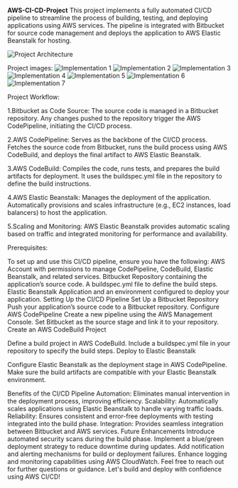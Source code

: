 **AWS-CI-CD-Project**
This project implements a fully automated CI/CD pipeline to streamline the process of building, testing, and deploying applications using AWS services. The pipeline is integrated with Bitbucket for source code management and deploys the application to AWS Elastic Beanstalk for hosting.

![Project Architecture](./structure.png)

Project images:
![Implementation 1](./s1.png)
![Implementation 2](./s2.png)
![Implementation 3](./s3.png)
![Implementation 4](./s4.png)
![Implementation 5](./s5.png)
![Implementation 6](./s6.png)
![Implementation 7](./s7.png)


Project Workflow:

1.Bitbucket as Code Source:
The source code is managed in a Bitbucket repository.
Any changes pushed to the repository trigger the AWS CodePipeline, initiating the CI/CD process.

2.AWS CodePipeline:
Serves as the backbone of the CI/CD process.
Fetches the source code from Bitbucket, runs the build process using AWS CodeBuild, and deploys the final artifact to AWS Elastic Beanstalk.

3.AWS CodeBuild:
Compiles the code, runs tests, and prepares the build artifacts for deployment.
It uses the buildspec.yml file in the repository to define the build instructions.

4.AWS Elastic Beanstalk:
Manages the deployment of the application.
Automatically provisions and scales infrastructure (e.g., EC2 instances, load balancers) to host the application.

5.Scaling and Monitoring:
AWS Elastic Beanstalk provides automatic scaling based on traffic and integrated monitoring for performance and availability.



Prerequisites:

To set up and use this CI/CD pipeline, ensure you have the following:
AWS Account with permissions to manage CodePipeline, CodeBuild, Elastic Beanstalk, and related services.
Bitbucket Repository containing the application’s source code.
A buildspec.yml file to define the build steps.
Elastic Beanstalk Application and an environment configured to deploy your application.
Setting Up the CI/CD Pipeline
Set Up a Bitbucket Repository
Push your application’s source code to a Bitbucket repository.
Configure AWS CodePipeline
Create a new pipeline using the AWS Management Console.
Set Bitbucket as the source stage and link it to your repository.
Create an AWS CodeBuild Project

Define a build project in AWS CodeBuild.
Include a buildspec.yml file in your repository to specify the build steps.
Deploy to Elastic Beanstalk

Configure Elastic Beanstalk as the deployment stage in AWS CodePipeline.
Make sure the build artifacts are compatible with your Elastic Beanstalk environment.

Benefits of the CI/CD Pipeline
Automation: Eliminates manual intervention in the deployment process, improving efficiency.
Scalability: Automatically scales applications using Elastic Beanstalk to handle varying traffic loads.
Reliability: Ensures consistent and error-free deployments with testing integrated into the build phase.
Integration: Provides seamless integration between Bitbucket and AWS services.
Future Enhancements
Introduce automated security scans during the build phase.
Implement a blue/green deployment strategy to reduce downtime during updates.
Add notification and alerting mechanisms for build or deployment failures.
Enhance logging and monitoring capabilities using AWS CloudWatch.
Feel free to reach out for further questions or guidance. Let's build and deploy with confidence using AWS CI/CD!


